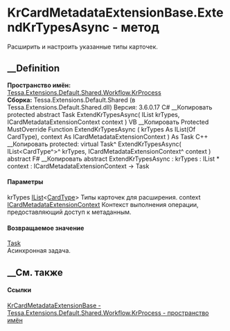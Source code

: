 # KrCardMetadataExtensionBase.ExtendKrTypesAsync - метод
Расширить и настроить указанные типы карточек.
## __Definition
 **Пространство имён:**
[Tessa.Extensions.Default.Shared.Workflow.KrProcess](N_Tessa_Extensions_Default_Shared_Workflow_KrProcess.htm)  
 **Сборка:** Tessa.Extensions.Default.Shared (в
Tessa.Extensions.Default.Shared.dll) Версия: 3.6.0.17
C# __Копировать
     protected abstract Task ExtendKrTypesAsync(
    	IList<CardType> krTypes,
    	ICardMetadataExtensionContext context
    )
VB __Копировать
     Protected MustOverride Function ExtendKrTypesAsync ( 
    	krTypes As IList(Of CardType),
    	context As ICardMetadataExtensionContext
    ) As Task
C++ __Копировать
     protected:
    virtual Task^ ExtendKrTypesAsync(
    	IList<CardType^>^ krTypes, 
    	ICardMetadataExtensionContext^ context
    ) abstract
F# __Копировать
     abstract ExtendKrTypesAsync : 
            krTypes : IList<CardType> * 
            context : ICardMetadataExtensionContext -> Task 
#### Параметры
krTypes
[IList](https://learn.microsoft.com/dotnet/api/system.collections.generic.ilist-1)<[CardType](T_Tessa_Cards_CardType.htm)>
    Типы карточек для расширения.
context
[ICardMetadataExtensionContext](T_Tessa_Cards_Extensions_ICardMetadataExtensionContext.htm)
    Контекст выполнения операции, предоставляющий доступ к метаданным.
#### Возвращаемое значение
[Task](https://learn.microsoft.com/dotnet/api/system.threading.tasks.task)  
Асинхронная задача.
##  __См. также
#### Ссылки
[KrCardMetadataExtensionBase -
](T_Tessa_Extensions_Default_Shared_Workflow_KrProcess_KrCardMetadataExtensionBase.htm)
[Tessa.Extensions.Default.Shared.Workflow.KrProcess - пространство
имён](N_Tessa_Extensions_Default_Shared_Workflow_KrProcess.htm)
